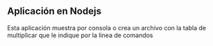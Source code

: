 
## Aplicación en Nodejs

Esta aplicación muestra por consola o crea un archivo con
la tabla de multiplicar que le indique por la linea de comandos